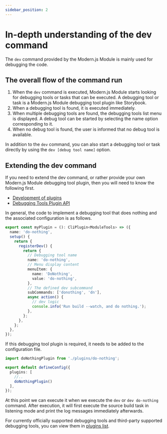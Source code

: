```yaml
---
sidebar_position: 2
---
```


# In-depth understanding of the dev command

The `dev` command provided by the Modern.js Module is mainly used for debugging the code.

## The overall flow of the command run

1. When the `dev` command is executed, Modern.js Module starts looking for debugging tools or tasks that can be executed. A debugging tool or task is a Modern.js Module debugging tool plugin like Storybook.
2. When a debugging tool is found, it is executed immediately.
3. When multiple debugging tools are found, the debugging tools list menu is displayed. A debug tool can be started by selecting the name option corresponding to it.
4. When no debug tool is found, the user is informed that no debug tool is available.

In addition to the `dev` command, you can also start a debugging tool or task directly by using the `dev [debug tool name]` option.


## Extending the dev command

If you need to extend the dev command, or rather provide your own Modern.js Module debugging tool plugin, then you will need to know the following first.

* [Development of plugins](plugins/guide/getting-started)
* [Debugging Tools Plugin API](/api/plugin-api/plugin-hooks#dev-hooks)

In general, the code to implement a debugging tool that does nothing and the associated configuration is as follows.

```ts do-nothing.ts
export const myPlugin = (): CliPlugin<ModuleTools> => ({
  name: 'do-nothing',
  setup() {
    return {
      registerDev() {
        return {
          // Debugging tool name
          name: 'do-nothing',
          // Menu display content
          menuItem: {
            name: 'DoNothing',
            value: 'do-nothing',
          },
          // The defined dev subcommand
          subCommands: ['donothing', 'dn'],
          async action() {
            // dev logic
            console.info('Run build --watch, and do nothing.');
          },
        };
      },
    };
  },
});
```

If this debugging tool plugin is required, it needs to be added to the configuration file.

```ts
import doNothingPlugin from './plugins/do-nothing';

export default defineConfig({
  plugins: [
    //..
    doNothingPlugin()
  ],
});
```

At this point we can execute it when we execute the `dev` or `dev do-nothing` command. After execution, it will first execute the source build task in listening mode and print the log messages immediately afterwards.

For currently officially supported debugging tools and third-party supported debugging tools, you can view them in [plugins list](plugins/official-list/overview).
